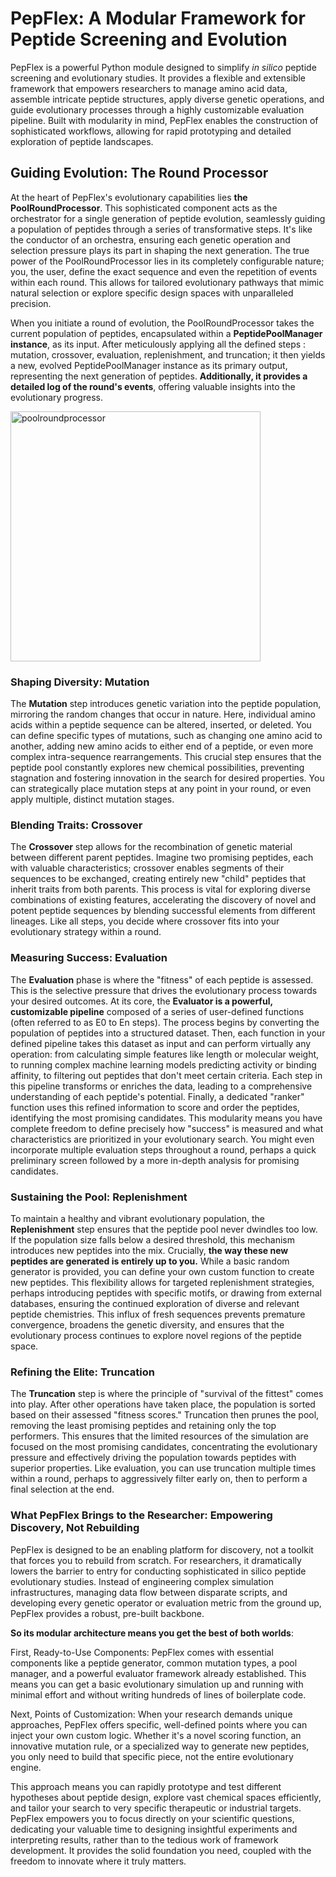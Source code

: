 
# PepFlex: A Modular Framework for Peptide Screening and Evolution

PepFlex is a powerful Python module designed to simplify *in silico* peptide screening and evolutionary studies. It provides a flexible and extensible framework that empowers researchers to manage amino acid data, assemble intricate peptide structures, apply diverse genetic operations, and guide evolutionary processes through a highly customizable evaluation pipeline. Built with modularity in mind, PepFlex enables the construction of sophisticated workflows, allowing for rapid prototyping and detailed exploration of peptide landscapes.

## Guiding Evolution: The Round Processor

At the heart of PepFlex's evolutionary capabilities lies **the PoolRoundProcessor**. This sophisticated component acts as the orchestrator for a single generation of peptide evolution, seamlessly guiding a population of peptides through a series of transformative steps. It's like the conductor of an orchestra, ensuring each genetic operation and selection pressure plays its part in shaping the next generation. The true power of the PoolRoundProcessor lies in its completely configurable nature; you, the user, define the exact sequence and even the repetition of events within each round. This allows for tailored evolutionary pathways that mimic natural selection or explore specific design spaces with unparalleled precision.

When you initiate a round of evolution, the PoolRoundProcessor takes the current population of peptides, encapsulated within a **PeptidePoolManager instance**, as its input. After meticulously applying all the defined steps : mutation, crossover, evaluation, replenishment, and truncation; it then yields a new, evolved PeptidePoolManager instance as its primary output, representing the next generation of peptides. **Additionally, it provides a detailed log of the round's events**, offering valuable insights into the evolutionary progress.

<img width="400" height="400" alt="poolroundprocessor" src="https://github.com/user-attachments/assets/2e2815b9-1120-4335-a662-32c604cef9e1" />


### Shaping Diversity: Mutation

The **Mutation** step introduces genetic variation into the peptide population, mirroring the random changes that occur in nature. Here, individual amino acids within a peptide sequence can be altered, inserted, or deleted. You can define specific types of mutations, such as changing one amino acid to another, adding new amino acids to either end of a peptide, or even more complex intra-sequence rearrangements. This crucial step ensures that the peptide pool constantly explores new chemical possibilities, preventing stagnation and fostering innovation in the search for desired properties. You can strategically place mutation steps at any point in your round, or even apply multiple, distinct mutation stages.

### Blending Traits: Crossover

The **Crossover** step allows for the recombination of genetic material between different parent peptides. Imagine two promising peptides, each with valuable characteristics; crossover enables segments of their sequences to be exchanged, creating entirely new "child" peptides that inherit traits from both parents. This process is vital for exploring diverse combinations of existing features, accelerating the discovery of novel and potent peptide sequences by blending successful elements from different lineages. Like all steps, you decide where crossover fits into your evolutionary strategy within a round.

### Measuring Success: Evaluation

The **Evaluation** phase is where the "fitness" of each peptide is assessed. This is the selective pressure that drives the evolutionary process towards your desired outcomes. At its core, the **Evaluator is a powerful, customizable pipeline** composed of a series of user-defined functions (often referred to as E0 to En steps). The process begins by converting the population of peptides into a structured dataset. Then, each function in your defined pipeline takes this dataset as input and can perform virtually any operation: from calculating simple features like length or molecular weight, to running complex machine learning models predicting activity or binding affinity, to filtering out peptides that don't meet certain criteria. Each step in this pipeline transforms or enriches the data, leading to a comprehensive understanding of each peptide's potential. Finally, a dedicated "ranker" function uses this refined information to score and order the peptides, identifying the most promising candidates. This modularity means you have complete freedom to define precisely how "success" is measured and what characteristics are prioritized in your evolutionary search. You might even incorporate multiple evaluation steps throughout a round, perhaps a quick preliminary screen followed by a more in-depth analysis for promising candidates.

### Sustaining the Pool: Replenishment

To maintain a healthy and vibrant evolutionary population, the **Replenishment** step ensures that the peptide pool never dwindles too low. If the population size falls below a desired threshold, this mechanism introduces new peptides into the mix. Crucially, **the way these new peptides are generated is entirely up to you.** While a basic random generator is provided, you can define your own custom function to create new peptides. This flexibility allows for targeted replenishment strategies, perhaps introducing peptides with specific motifs, or drawing from external databases, ensuring the continued exploration of diverse and relevant peptide chemistries. This influx of fresh sequences prevents premature convergence, broadens the genetic diversity, and ensures that the evolutionary process continues to explore novel regions of the peptide space.

### Refining the Elite: Truncation

The **Truncation** step is where the principle of "survival of the fittest" comes into play. After other operations have taken place, the population is sorted based on their assessed "fitness scores." Truncation then prunes the pool, removing the least promising peptides and retaining only the top performers. This ensures that the limited resources of the simulation are focused on the most promising candidates, concentrating the evolutionary pressure and effectively driving the population towards peptides with superior properties. Like evaluation, you can use truncation multiple times within a round, perhaps to aggressively filter early on, then to perform a final selection at the end.

### What PepFlex Brings to the Researcher: Empowering Discovery, Not Rebuilding

PepFlex is designed to be an enabling platform for discovery, not a toolkit that forces you to rebuild from scratch. For researchers, it dramatically lowers the barrier to entry for conducting sophisticated in silico peptide evolutionary studies. Instead of engineering complex simulation infrastructures, managing data flow between disparate scripts, and developing every genetic operator or evaluation metric from the ground up, PepFlex provides a robust, pre-built backbone.

**So its modular architecture means you get the best of both worlds**:

First, Ready-to-Use Components: PepFlex comes with essential components like a peptide generator, common mutation types, a pool manager, and a powerful evaluator framework already established. This means you can get a basic evolutionary simulation up and running with minimal effort and without writing hundreds of lines of boilerplate code.

Next, Points of Customization: When your research demands unique approaches, PepFlex offers specific, well-defined points where you can inject your own custom logic. Whether it's a novel scoring function, an innovative mutation rule, or a specialized way to generate new peptides, you only need to build that specific piece, not the entire evolutionary engine.

This approach means you can rapidly prototype and test different hypotheses about peptide design, explore vast chemical spaces efficiently, and tailor your search to very specific therapeutic or industrial targets. PepFlex empowers you to focus directly on your scientific questions, dedicating your valuable time to designing insightful experiments and interpreting results, rather than to the tedious work of framework development. It provides the solid foundation you need, coupled with the freedom to innovate where it truly matters.
